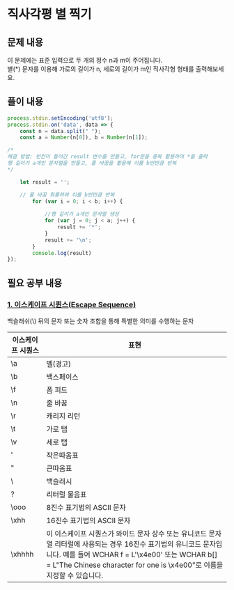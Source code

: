 # 직사각평 별 찍기

## 문제 내용
이 문제에는 표준 입력으로 두 개의 정수 n과 m이 주어집니다.  
별(*) 문자를 이용해 가로의 길이가 n, 세로의 길이가 m인 직사각형 형태를 출력해보세요.

## 플이 내용

```JavaScript
process.stdin.setEncoding('utf8');
process.stdin.on('data', data => {
    const n = data.split(" ");
    const a = Number(n[0]), b = Number(n[1]);

/* 
해결 방법: 빈칸이 들어간 result 변수를 만들고, for문을 중복 활용하여 *을 출력
행 길이가 a개인 문자열을 만들고, 줄 바꿈을 활용해 이를 b번만큼 반복
*/

    let result = '';

    // 물 바꿈 화룡하여 이를 b번만큼 반복
        for (var i = 0; i < b; i++) {
           
            //행 길이가 a개인 문자열 생성
            for (var j = 0; j < a; j++) {
                result += '*';
            } 
            result += '\n';
        }
        console.log(result)
});
```

## 필요 공부 내용
### [1. 이스케이프 시퀸스(Escape Sequence)](https://docs.microsoft.com/ko-kr/cpp/c-language/escape-sequences?view=msvc-170)    
백슬래쉬(\\) 뒤의 문자 또는 숫자 조합을 통해 특별한 의미를 수행하는 문자

| 이스케이프 시퀀스 | 표현                                                                                                                                                                         |
|-----------|----------------------------------------------------------------------------------------------------------------------------------------------------------------------------|
| \a        | 벨(경고)                                                                                                                                                                      |
| \b        | 백스페이스                                                                                                                                                                      |
| \f        | 폼 피드                                                                                                                                                                       |
| \n        | 줄 바꿈                                                                                                                                                                       |
| \r        | 캐리지 리턴                                                                                                                                                                     |
| \t        | 가로 탭                                                                                                                                                                       |
| \v        | 세로 탭                                                                                                                                                                       |
| \'        | 작은따옴표                                                                                                                                                                      |
| \"        | 큰따옴표                                                                                                                                                                       |
| \\        | 백슬래시                                                                                                                                                                       |
| \?        | 리터럴 물음표                                                                                                                                                                    |
| \ooo      | 8진수 표기법의 ASCII 문자                                                                                                                                                          |
| \xhh      | 16진수 표기법의 ASCII 문자                                                                                                                                                         |
| \xhhhh    | 이 이스케이프 시퀀스가 와이드 문자 상수 또는 유니코드 문자열 리터럴에 사용되는 경우 16진수 표기법의 유니코드 문자입니다. 예를 들어 WCHAR f = L'\x4e00' 또는 WCHAR b[] = L"The Chinese character for one is \x4e00"로 이름을 지정할 수 있습니다. |

